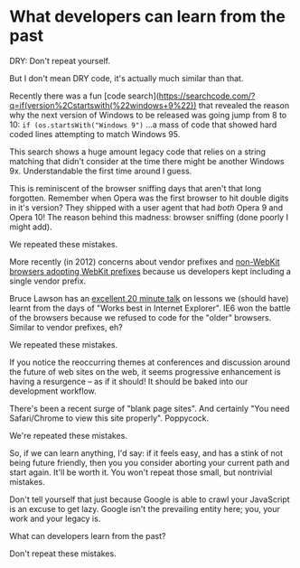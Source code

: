 # What developers can learn from the past

DRY: Don't repeat yourself.

But I don't mean DRY code, it's actually much similar than that.

Recently there was a fun [code search](https://searchcode.com/?q=if(version%2Cstartswith(%22windows+9%22)) that revealed the reason why the next version of Windows to be released was going jump from 8 to 10: `if (os.startsWith("Windows 9")` ...a mass of code that showed hard coded lines attempting to match Windows 95. 

This search shows a huge amount legacy code that relies on a string matching that didn't consider at the time there might be another Windows 9x. Understandable the first time around I guess.

This is reminiscent of the browser sniffing days that aren't that long forgotten. Remember when Opera was the first browser to hit double digits in it's version? They shipped with a user agent that had *both* Opera 9 and Opera 10! The reason behind this madness: browser sniffing (done poorly I might add).

We repeated these mistakes.

More recently (in 2012) concerns about vendor prefixes and [non-WebKit browsers adopting WebKit prefixes](https://remysharp.com/2012/02/09/vendor-prefixes-about-to-go-south) because us developers kept including a single vendor prefix.

Bruce Lawson has an [excellent 20 minute talk](http://vimeo.com/m/52171395) on lessons we (should have) learnt from the days of "Works best in Internet Explorer". IE6 won the battle of the browsers because we refused to code for the "older" browsers. Similar to vendor prefixes, eh?

We repeated these mistakes.

If you notice the reoccurring themes at conferences and discussion around the future of web sites on the web, it seems progressive enhancement is having a resurgence – as if it should! It should be baked into our development workflow.

There's been a recent surge of "blank page sites". And certainly "You need Safari/Chrome to view this site properly". Poppycock.

We're repeated these mistakes.

So, if we can learn anything, I'd say: if it feels easy, and has a stink of not being future friendly, then you you consider aborting your current path and start again. It'll be worth it. You won't repeat those small, but nontrivial mistakes.

Don't tell yourself that just because Google is able to crawl your JavaScript is an excuse to get lazy. Google isn't the prevailing entity here; you, your work and your legacy is.

What can developers learn from the past?

Don't repeat these mistakes.
